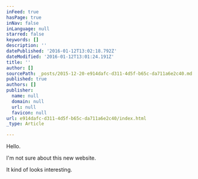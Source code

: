 ```yaml
---
inFeed: true
hasPage: true
inNav: false
inLanguage: null
starred: false
keywords: []
description: ''
datePublished: '2016-01-12T13:02:18.792Z'
dateModified: '2016-01-12T13:01:24.191Z'
title: ''
author: []
sourcePath: _posts/2015-12-20-e914dafc-d311-4d5f-b65c-da711a6e2c40.md
published: true
authors: []
publisher:
  name: null
  domain: null
  url: null
  favicon: null
url: e914dafc-d311-4d5f-b65c-da711a6e2c40/index.html
_type: Article

---
```

Hello.

I'm not sure about this new website.

It kind of looks interesting.